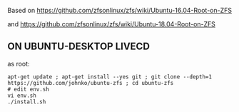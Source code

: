 Based on https://github.com/zfsonlinux/zfs/wiki/Ubuntu-16.04-Root-on-ZFS 

and https://github.com/zfsonlinux/zfs/wiki/Ubuntu-18.04-Root-on-ZFS

## ON UBUNTU-DESKTOP LIVECD

as root:

```
apt-get update ; apt-get install --yes git ; git clone --depth=1 https://github.com/johnko/ubuntu-zfs ; cd ubuntu-zfs
# edit env.sh
vi env.sh
./install.sh
```
